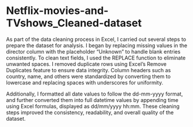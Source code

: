 # Netflix-movies-and-TVshows_Cleaned-dataset

As part of the data cleaning process in Excel, I carried out several steps to prepare the dataset for analysis. I began by replacing missing values in the director column with the placeholder “Unknown” to handle blank entries consistently. To clean text fields, I used the REPLACE function to eliminate unwanted spaces. I removed duplicate rows using Excel’s Remove Duplicates feature to ensure data integrity. Column headers such as country, name, and others were standardized by converting them to lowercase and replacing spaces with underscores for uniformity. 

Additionally, I formatted all date values to follow the dd-mm-yyyy format, and further converted them into full datetime values by appending time using Excel formulas, displayed as dd/mm/yyyy hh:mm. These cleaning steps improved the consistency, readability, and overall quality of the dataset.

